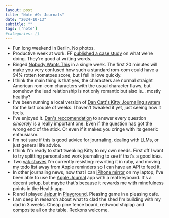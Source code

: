 ```yaml
---
layout: post
title: "Note #9: Journals"
date: "2024-10-13"
subtitle: ""
tags: ['note']
#categories: []
---
```


* Fun long weekend in Berlin. No photos.
* Productive week at work. FF [published a case study](https://www.ff.studio/projects/sport-england) on what we're doing. They're good at writing words.
* Binged [Nobody Wants This](https://www.netflix.com/watch/81692417) in a single week. The first 20 minutes will make you very confused how such a standard rom-com could have a 94% rotten tomatoes score, but I fell in love quickly.
* I think the main thing is that yes, the characters are normal straight American rom-com characters with the usual character flaws, but somehow the lead relationship is not only romantic but also is... mostly healthy?
* I've been running a local version of [Dan Catt's Kitty Journaling system](https://github.com/revdancatt/basic-kitty-journaling) for the last couple of weeks. I haven't tweaked it yet, just seeing how it feels.
* I've enjoyed it. [Dan's reccomendation](https://www.youtube.com/watch?v=z9pHpXIrGWM) to answer every question *sincerely* is a really important one. Even if the question has got the wrong end of the stick. Or even if it makes you cringe with its generic enthusiasm.
* I'm not sure if this is good advice for journaling, dealing with LLMs, or just general life advice.
* I think I'm ready to start tweaking Kitty to my own needs. First off I want to try splitting personal and work journaling to see if that's a good idea.
* Two [yak shaves](https://en.wiktionary.org/wiki/yak_shaving) I'm currently resisting: rewriting it in ruby, and moving my todo list away from Apple reminders so I can have an API to feed it.
* In other journaling news, now that I can [iPhone mirror](https://support.apple.com/en-gb/120421) on my laptop, I've been able to use the [Apple Journal](https://apps.apple.com/gb/app/journal/id6447391597) app with a real keyboard. It's a decent setup, but maybe that's because it rewards me with mindfulness points in the Health app.
* R and I played [Jaipur](https://amzn.to/3zXURU7) in [Playground](https://playgroundbristol.co.uk/). Pleasing game in a pleasing cafe.
* I am deep in research about what to clad the shed I'm building with my dad in 3 weeks. Cheap pine fence board, redwood shiplap and composite all on the table. Reckons welcome.